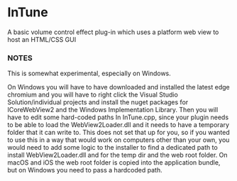 # InTune
A basic volume control effect plug-in which uses a platform web view to host an HTML/CSS GUI

### NOTES

This is somewhat experimental, especially on Windows.

On Windows you will have to have downloaded and installed the latest edge chromium and you will have to right click the Visual Studio Solution/individual projects and install the nuget packages for ICoreWebView2 and the Windows Implementation Library. Then you will have to edit some hard-coded paths In InTune.cpp, since your plugin needs to be able to load the WebView2Loader.dll and it needs to have a temporary folder that it can write to. This does not set that up for you, so if you wanted to use this in a way that would work on computers other than your own, you would need to add some logic to the installer to find a dedicated path to install WebView2Loader.dll and for the temp dir and the web root folder. On macOS and iOS the web root folder is copied into the application bundle, but on Windows you need to pass a hardcoded path.